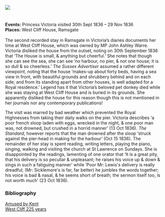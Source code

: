 <a href="https://www.kent-maps.online"><img src="https://www.kent-maps.online/juncture/ve-button.png"></a>
<param ve-config title="Queen Victoria and West Cliff House" author="Alyson Hunt" layout="vtl" banner="https://raw.githubusercontent.com/kent-map/images/main/banners/19c.jpg">

<param ve-entity eid="Q736439" aliases="Ramsgate">

#

**Events:** Princess Victoria visited 30th Sept 1836 – 29 Nov 1836   
**Places:** West Cliff House, Ramsgate   
<br>
The second recorded stay in Ramsgate in Victoria’s diaries documents her time at West Cliff House, which was owned by MP John Ashley Warre. Victoria disliked the house from the outset, noting on 30th September 1836 that ‘The House is small, & anything but cheerful.’ She notes that though she can see the sea, she can see ’no harbour, no pier, & not one house; it is so dull & so cheerless.’ _The Sussex Advertiser_ assumed a rather different viewpoint, noting that the house ‘makes-up about forty beds, having a sea view in front, with beautiful grounds and shrubbery behind and on each side; and from its standing apart from other houses, is well adapted for a Royal residence.’ Legend has it that Victoria’s beloved pet donkey died while she was staying at West Cliff House and is buried in its grounds. She apparently disliked the house for this reason though this is not mentioned in her journals nor any contemporary publications!
<param ve-image url="https://upload.wikimedia.org/wikipedia/commons/f/fc/Footpath_in_Warre_Recreational_Ground_-_geograph.org.uk_-_2359489.jpg" label="Footpath in Warre Recreational Ground" attribution="by David Anstiss, CC BY-SA 2.0, via Wikimedia Commons">

The visit was marred by bad weather which prevented the Royal Highnesses from taking their daily walks on the pier. Victoria describes ‘a poor french sloop laden with eggs, wrecked in the night, & one poor man was, not drowned, but crushed in a horrid manner’ (13 Oct 1836). _The Standard_, however reports that the man drowned after the sloop ‘struck against the pier-head in making for the harbour’ (Oct 15 1836). The remainder of her stay is spent reading, writing letters, playing the piano, singing, walking and visiting the church at St Lawrence on Sundays. She is disappointed by the readings,  lamenting of one orator that ‘It is a great pity, that his delivery is so peculiar & unpleasant; he raises his voice up & down & sings in such a fatiguing manner’ while ‘Poor Mr: Lewis's delivery is really dreadful; (Mr: Sicklemore's is far, far better) he jumbles the words together; his voice is bad & nasal, & he seems short of breath; the sermon itself too, is not worth much’ (23 Oct 1836).
<param ve-image url="https://upload.wikimedia.org/wikipedia/commons/0/0d/The_Marine_sketch_book_by_H._Moses_1826._RMG_PU7929.jpg" label="The Marine sketch book by H. Moses, 1826" attribution="Henry Moses, Public domain, via Wikimedia Commons">

### Bibliography
[Amused by Kent](http://www.bbc.co.uk/kent/content/articles/2009/03/04/queen_victoria_history_feature.shtml)   
[West Cliff 225 years](http://ramsgate-society.org.uk/ramsgatematters/index.php/local-news/local-history/2-west-cliff-225-years)
